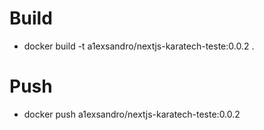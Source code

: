 # Build
- docker build -t a1exsandro/nextjs-karatech-teste:0.0.2 .

# Push
- docker push a1exsandro/nextjs-karatech-teste:0.0.2
